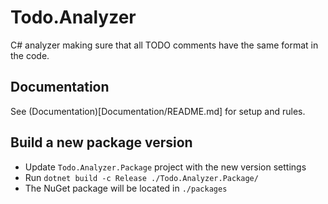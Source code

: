 # Todo.Analyzer
C# analyzer making sure that all TODO comments have the same format in the code.

## Documentation
See (Documentation)[Documentation/README.md] for setup and rules.

## Build a new package version
- Update `Todo.Analyzer.Package` project with the new version settings
- Run `dotnet build -c Release ./Todo.Analyzer.Package/`
- The NuGet package will be located in `./packages`